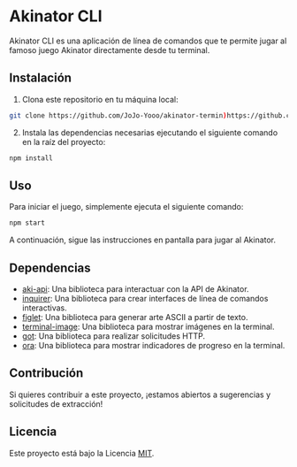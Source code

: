 # Akinator CLI

Akinator CLI es una aplicación de línea de comandos que te permite jugar al famoso juego Akinator directamente desde tu terminal.

## Instalación

1. Clona este repositorio en tu máquina local:

```bash
git clone https://github.com/JoJo-Yooo/akinator-termin)https://github.com/JoJo-Yooo/akinator-terminal
```

2. Instala las dependencias necesarias ejecutando el siguiente comando en la raíz del proyecto:

```bash
npm install
```

## Uso

Para iniciar el juego, simplemente ejecuta el siguiente comando:

```bash
npm start
```

A continuación, sigue las instrucciones en pantalla para jugar al Akinator.

## Dependencias

- [aki-api](https://www.npmjs.com/package/aki-api): Una biblioteca para interactuar con la API de Akinator.
- [inquirer](https://www.npmjs.com/package/inquirer): Una biblioteca para crear interfaces de línea de comandos interactivas.
- [figlet](https://www.npmjs.com/package/figlet): Una biblioteca para generar arte ASCII a partir de texto.
- [terminal-image](https://www.npmjs.com/package/terminal-image): Una biblioteca para mostrar imágenes en la terminal.
- [got](https://www.npmjs.com/package/got): Una biblioteca para realizar solicitudes HTTP.
- [ora](https://www.npmjs.com/package/ora): Una biblioteca para mostrar indicadores de progreso en la terminal.

## Contribución

Si quieres contribuir a este proyecto, ¡estamos abiertos a sugerencias y solicitudes de extracción!

## Licencia

Este proyecto está bajo la Licencia [MIT](LICENSE).

